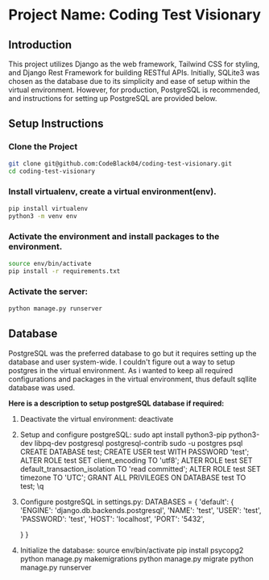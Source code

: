 # Project Name: Coding Test Visionary

## Introduction
This project utilizes Django as the web framework, Tailwind CSS for styling, and Django Rest Framework for building RESTful APIs. Initially, SQLite3 was chosen as the database due to its simplicity and ease of setup within the virtual environment. However, for production, PostgreSQL is recommended, and instructions for setting up PostgreSQL are provided below.

## Setup Instructions

### Clone the Project
```bash
git clone git@github.com:CodeBlack04/coding-test-visionary.git
cd coding-test-visionary
```
### Install virtualenv, create a virtual environment(env).
```bash
pip install virtualenv
python3 -m venv env
```
### Activate the environment and install packages to the environment.
```bash  
source env/bin/activate
pip install -r requirements.txt
```
### Activate the server:
```bash
python manage.py runserver
```

## Database
PostgreSQL was the preferred database to go but it requires setting up the database and user system-wide. I couldn't figure out a way to setup postgres in the virtual environment. As i wanted to keep all required configurations and packages in the virtual environment, thus default sqllite database was used.

**Here is a description to setup postgreSQL database if required:**
1. Deactivate the virtual environment:
deactivate
2. Setup and configure postgreSQL:
sudo apt install python3-pip python3-dev libpq-dev postgresql postgresql-contrib
sudo -u postgres psql
CREATE DATABASE test;
CREATE USER test WITH PASSWORD 'test';
ALTER ROLE test SET client_encoding TO 'utf8';
ALTER ROLE test SET default_transaction_isolation TO 'read committed';
ALTER ROLE test SET timezone TO 'UTC';
GRANT ALL PRIVILEGES ON DATABASE test TO test;
\q

3. Configure postgreSQL in settings.py:
   DATABASES = {
    'default': {
        'ENGINE': 'django.db.backends.postgresql',
        'NAME': 'test',
        'USER': 'test',
        'PASSWORD': 'test',
        'HOST': 'localhost',
        'PORT': '5432',

    }
}

4. Initialize the database:
   source env/bin/activate
   pip install psycopg2
   python manage.py makemigrations
   python manage.py migrate
   python manage.py runserver 


  

